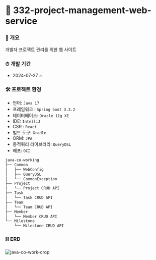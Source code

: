 # 🌿 332-project-management-web-service

### **🐶 개요**
개발자 프로젝트 관리를 위한 웹 사이트

### ⏱ **개발 기간**
- 2024-07-27 ~

### 🛠 **프로젝트 환경**
- 언어: `Java 17`
- 프레임워크 : `Spring boot 3.3.2`
- 데이터베이스: `Oracle 11g XE`
- IDE: `IntelliJ`
- CSR : `React`
- 빌드 도구: `Gradle`
- ORM: `JPA`
- 동적쿼리 라이브러리: `QueryDSL`
- 배포: `OCI`

```bash
java-co-working
├── Common
│   ├── WebConfig
│   ├── QueryDSL
│   └── CommonException
├── Project
│   └── Project CRUD API
├── Task
│   └── Task CRUD API
├── Team
│   └── Team CRUD API
├── Member
│   └── Member CRUD API
└── Milestone
    └── Milestone CRUD API
``` 

### ⛓ **ERD**
![java-co-work-crop](https://github.com/user-attachments/assets/c43d7ee1-87f1-4cfa-8851-dac95b5570c9)
